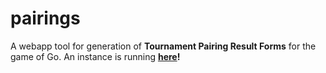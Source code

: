 # pairings

A webapp tool for generation of **Tournament Pairing Result Forms** for the game of Go. An instance is running **[here](http://gostyle.j2m.cz/pairing)!**
